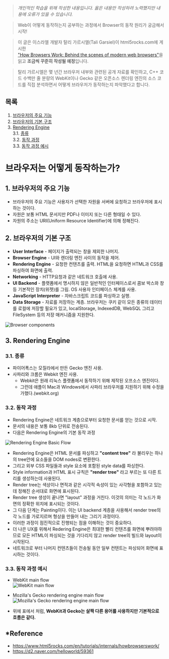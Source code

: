 > *개인적인 학습을 위해 작성한 내용입니다. 옳은 내용만 작성하려 노력했지만 내용에 오류가 있을 수 있습니다.*

>Web이 어떻게 동작하는지 공부하는 과정에서 Browser의 동작 원리가 궁금해서 시작!  

>이 글은 이스라엘 개발자 탈리 가르시엘(Tali Garsiel)이 html5rocks.com에 게시한  
["How Browsers Work: Behind the scenes of modern web browsers"](https://www.html5rocks.com/en/tutorials/internals/howbrowserswork/)을 읽고 **조금씩 꾸준히 작성될 예정**입니다.

>탈리 가르시엘은 몇 년간 브라우저 내부와 관련된 공개 자료를 확인하고, 
C++ 코드 수백만 줄 분량의 WebKit이나 Gecko 같은 오픈소스 렌더링 엔진의 소스 코드를 직접 분석하면서 어떻게 브라우저가 동작하는지 파악했다고 합니다.

## 목록
1. [브라우저의 주요 기능](#m1)
2. [브라우저의 기본 구조](#m2) 
3. [Rendering Engine](#m3)    
  3.1. [종류](#m3-1)  
  3.2. [동작 과정](#m3-2)  
  3.3. [동작 과정 예시](#m3-3)  


# 브라우저는 어떻게 동작하는가?
## 1. 브라우저의 주요 기능 <a name="m1">
  - 브라우저의 주요 기능은 사용자가 선택한 자원을 서버에 요청하고 브라우저에 표시하는 것이다.
  - 자원은 보통 HTML 문서지만 PDF나 이미지 또는 다른 형태일 수 있다.
  - 자원의 주소는 URI(Uniform Resource Identifier)에 의해 정해진다.
## 2. 브라우저의 기본 구조 <a name="m2">
  - **User Interface** - 페이지가 출력되는 창을 제외한 나머지.
  - **Browser Engine** - UI와 렌더링 엔진 사이의 동작을 제어.
  - **Rendering Engine** - 요청한 컨텐츠를 출력. HTML을 요청하면 HTML과 CSS를 파싱하여 화면에 출력.
  - **Networking** - HTTP요청과 같은 네트워크 호출에 사용.
  - **UI Backend** - 플랫폼에서 명시하지 않은 일반적인 인터페이스로서 콤보 박스와 창 등 기본적인 장치(위젯)를 그림. OS 사용자 인터페이스 체계를 사용.
  - **JavaScript Interpreter** - 자바스크립트 코드를 파싱하고 실행.
  - **Data Storage** - 자료를 저장하는 계층. 브라우저는 쿠키 같이 모든 종류의 데이터를 로컬에 저장할 필요가 있고, localStorage, IndexedDB, WebSQL 그리고 FileSystem 등의 저장 매커니즘을 지원한다.  
  
![Browser components](https://www.html5rocks.com/en/tutorials/internals/howbrowserswork/layers.png)  
## 3. Rendering Engine <a name="m3">
### 3.1. 종류 <a name="m3-1">
  - 파이어폭스는 모질라에서 만든 Gecko 엔진 사용.
  - 사파리와 크롬은 Webkit 엔진 사용.
    - Webkit은 원래 리눅스 플랫폼에서 동작하기 위해 제작된 오프소스 엔진이다.
    - 그런데 애플이 Mac과 Windows에서 사파리 브라우저를 지원하기 위해 수정을 가했다.(webkit.org)
### 3.2. 동작 과정 <a name="m3-2">
  - Rendering Engine은 네트워크 계층으로부터 요청한 문서를 얻는 것으로 시작.
  - 문서의 내용은 보통 8kb 단위로 전송된다.
  - 다음은 Rendering Engine의 기본 동작 과정  

  ![Rendering Engine Basic Flow](https://www.html5rocks.com/en/tutorials/internals/howbrowserswork/flow.png)  

  - Rendering Engine은 HTML 문서를 파싱하고 **"content tree"** 라 불리우는 하나의 tree안에 요소들을 DOM nodes로 변환한다.
  - 그리고 외부 CSS 파일들과 style 요소에 포함된 style data를 파싱한다.
  - Style information과 HTML 표시 규칙은 **"render tree"** 라고 부르는 또 다른 트리를 생성하는데 사용된다.
  - Render tree는 색상이나 면적과 같은 시각적 속성이 있는 사각형을 포함하고 있는데 정해진 순서대로 화면에 표시된다.
  - Render tree 생성이 끝나면 "layout" 과정을 거친다. 이것의 의미는 각 노드가 화면의 정확한 위치에 표시되는 것이다.
  - 그 다음 단계는 Painting이다. 이는 UI backend 계층을 사용해서 render tree의 각 노드를 가로지르며 형상을 만들어 내는 그리기 과정이다.
  - 이러한 과정이 점진적으로 진행되는 점을 이해하는 것이 중요하다.
  - 더 나은 UX를 위해서 Redering Engine은 최대한 빨리 컨텐츠를 화면에 뿌려야하므로 모든 HTML이 파싱되는 것을 기다리지 않고 render tree의 빌드와 layout이 시작된다.
  - 네트워크로 부터 나머지 컨텐츠들이 전송될 동안 일부 컨텐트는 파싱되어 화면에 표시하는 것이다.
### 3.3. 동작 과정 예시 <a name="m3-3">
  - WebKit main flow  
  ![WebKit main flow](https://www.html5rocks.com/en/tutorials/internals/howbrowserswork/webkitflow.png)  

  - Mozilla's Gecko rendering engine main flow  
  ![Mozilla's Gecko rendering engine main flow](https://www.html5rocks.com/en/tutorials/internals/howbrowserswork/image008.jpg)  

  - 위에 표에서 처럼, **WebKit과 Gecko는 살짝 다른 용어를 사용하지만 기본적으로 흐름은 같다.**
  
  
  
  
## *Reference
- https://www.html5rocks.com/en/tutorials/internals/howbrowserswork/
- https://d2.naver.com/helloworld/59361
